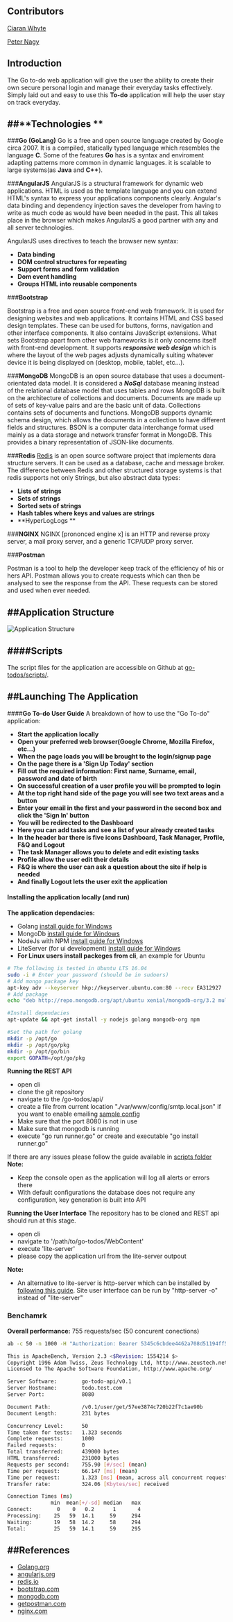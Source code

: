Contributors
---
[Ciaran Whyte](https://github.com/whytekieran)


[Peter Nagy](https://github.com/pete314)


**Introduction**
-------------

The Go to-do web application will give the user the ability to create their own secure personal login and manage their everyday tasks effectively. Simply laid out and easy to use this **To-do** application will help the user stay on track everyday.


##**Technologies **
-------------

###**Go (GoLang)**
Go is a free and open source language created by Google circa 2007. It is a compiled, statically typed language which resembles the language **C**. Some of the features **Go** has is a syntax and enviroment adapting patterns more common in dynamic languages. it is scalable to large systems(as **Java** and **C++**).


###**AngularJS**
AngularJS is a structural framework for dynamic web applications. HTML is used as the template language and you can extend HTML's syntax to express your applications components clearly. Angular's data binding and dependency injection saves the developer from having to write as much code as would have been needed in the past. This all takes place in the browser which makes AngularJS a good partner with any and all server technologies.

AngularJS uses directives to teach the browser new syntax:

 * **Data binding**
 * **DOM control structures for repeating**
 * **Support forms and form validation**
 * **Dom event handling**
 * **Groups HTML into reusable components**

###**Bootstrap**

Bootstrap is a free and open source front-end web framework. It is used for designing websites and web applications. It contains HTML and CSS based design templates. These can be used for buttons, forms, navigation and other interface components. It also contains JavaScript extensions. What sets Bootstrap apart from other web frameworks is it only concerns itself with front-end development. It supports **<em>responsive web design</em>** which is where the layout of the web pages adjusts dynamically suiting whatever device it is being displayed on (desktop, mobile, tablet, etc...).


###**MongoDB**
MongoDB is an open source database that uses a document-orientated data model. It is considered a **<em>NoSql</em>** database meaning instead of the relational database model that uses tables and rows MongoDB is built on the architecture of collections and documents. Documents are made up of sets of key-value pairs and are the basic unit of data. Collections contains sets of documents and functions. MongoDB supports dynamic schema design, which allows the documents in a collection to have different fields and structures. BSON is a computer data interchange format used mainly as a data storage and network transfer format in MongoDB. This provides a binary representation of JSON-like documents.

###**Redis**
[Redis](https://redis.io/) is an open source software project that implements dara structure servers. It can be used as a database, cache and message broker. The difference between Redis and other structured storage systems is that redis supports not only Strings, but also abstract data types:

 * **Lists of strings**
 * **Sets of strings**
 * **Sorted sets of strings**
 * **Hash tables where keys and values are strings**
 * **HyperLogLogs **

###**NGINX**
NGINX [prononced engine x] is an HTTP and reverse proxy server, a mail proxy server, and a generic TCP/UDP proxy server.

###**Postman**

Postman is a tool to help the developer keep track of the efficiency of his or hers API. Postman allows you to create requests which can then be analysed to see the response from the API. These requests can be stored and used when ever needed.


##**Application Structure**
-------------
![Application Structure](ReadMeImg/app.jpg)


####**Scripts**
-------------
The script files for the application are accessible on Github at [go-todos/scripts/](https://github.com/pete314/go-todos/tree/master/scripts).


##**Launching The Application**
-------------
####**Go To-do User Guide**
A breakdown of how to use the "Go To-do" application:

 * **Start the application locally**
 * **Open your preferred web browser(Google Chrome, Mozilla Firefox, etc...)**
 * **When the page loads you will be brought to the login/signup page**
 * **On the page there is a 'Sign Up Today' section**
 * **Fill out the required information: First name, Surname, email, password and date of birth**
 * **On successful creation of a user profile you will be prompted to login**
 * **At the top right hand side of the page you will see two text areas and a button**
 * **Enter your email in the first and your password in the second box and click the 'Sign In' button**
 * **You will be redirected to the Dashboard**
 * **Here you can add tasks and see a list of your already created tasks**
 * **In the header bar there is five icons Dashboard, Task Manager, Profile, F&Q and Logout**
 * **The task Manager allows you to delete and edit existing tasks**
 * **Profile allow the user edit their details**
 * **F&Q is where the user can ask a question about the site if help is needed**
 * **And finally Logout lets the user exit the application**

#### Installing the application locally (and run)
**The application dependacies:**
- Golang [install guide for Windows](http://www.wadewegner.com/2014/12/easy-go-programming-setup-for-windows/)
- MongoDb [install guide for Windows](https://docs.mongodb.com/manual/tutorial/install-mongodb-on-windows/)
- NodeJs with NPM [install guide for Windows](http://blog.teamtreehouse.com/install-node-js-npm-windows)
- LiteServer (for ui development) [install guide for Windows](https://www.npmjs.com/package/lite-server)
- **For Linux users install packeges from cli**, an example for Ubuntu


```bash
# The following is tested in Ubuntu LTS 16.04
sudo -i # Enter your password (should be in sudoers)
# Add mongo package key
apt-key adv --keyserver hkp://keyserver.ubuntu.com:80 --recv EA312927
# Add package
echo "deb http://repo.mongodb.org/apt/ubuntu xenial/mongodb-org/3.2 multiverse" | sudo tee /etc/apt/sources.list.d/mongodb-org-3.2.list

#Install dependacies
apt-update && apt-get install -y nodejs golang mongodb-org npm

#Set the path for golang
mkdir -p /opt/go
mkdir -p /opt/go/pkg
mkdir -p /opt/go/bin
export GOPATH=/opt/go/pkg
```

**Running the REST API**
- open cli
- clone the git repository
- navigate to the /go-todos/api/
- create a file from current location "./var/www/config/smtp.local.json" if you want to enable emailing [sample config](https://github.com/pete314/go-todos/wiki/smtp.local.json)
- Make sure that the port 8080 is not in use
- Make sure that mongodb is running
- execute "go run runner.go" or create and executable "go install runner.go"

If there are any issues please follow the guide available in [scripts folder](https://github.com/pete314/go-todos/tree/master/scripts)
**Note:** 
- Keep the console open as the application will log all alerts or errors there
- With default configurations the database does not require any configuration, key generation is built into API

**Running the User Interface**
The repository has to be cloned and REST api should run at this stage.
- open cli
- navigate to '/path/to/go-todos/WebContent'
- execute 'lite-server'
- please copy the application url from the lite-server outpout

**Note:**
- An alternative to lite-server is http-server which can be installed by [following this guide](https://www.npmjs.com/package/http-server). Site user interface can be run by "http-server -o" instead of "lite-server"

### Benchamrk

**Overall performance:** 755 requests/sec (50 concurent conections) 

```bash
ab -c 50 -n 1000 -H "Authorization: Bearer 5345c6cbdee4462a708d51194ff5802d52b3772d28f15bb3215aac76051ec46d" "http://todo.test.com:8080/v0.1/user/get/57ee3874c720b22f7c1ae90b"

This is ApacheBench, Version 2.3 <$Revision: 1554214 $>
Copyright 1996 Adam Twiss, Zeus Technology Ltd, http://www.zeustech.net/
Licensed to The Apache Software Foundation, http://www.apache.org/

Server Software:        go-todo-api/v0.1
Server Hostname:        todo.test.com
Server Port:            8080

Document Path:          /v0.1/user/get/57ee3874c720b22f7c1ae90b
Document Length:        231 bytes

Concurrency Level:      50
Time taken for tests:   1.323 seconds
Complete requests:      1000
Failed requests:        0
Total transferred:      439000 bytes
HTML transferred:       231000 bytes
Requests per second:    755.90 [#/sec] (mean)
Time per request:       66.147 [ms] (mean)
Time per request:       1.323 [ms] (mean, across all concurrent requests)
Transfer rate:          324.06 [Kbytes/sec] received

Connection Times (ms)
              min  mean[+/-sd] median   max
Connect:        0    0   0.2      1       4
Processing:    25   59  14.1     59     294
Waiting:       19   58  14.2     58     294
Total:         25   59  14.1     59     295
```

##**References**
-------------

 * [Golang.org](https://golang.org)
 * [angularjs.org](https://angularjs.org/)
 * [redis.io](https://redis.io/)
 * [bootstrap.com](getbootstrap.com)
 * [mongodb.com](https://www.mongodb.com/)
 * [getpostman.com](https://www.getpostman.com)
 * [nginx.com](https://www.nginx.com)

